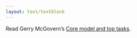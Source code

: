 ```yaml
---
layout: text/textblock
---
```

Read Gerry McGovern’s [Core model and top tasks](http://gerrymcgovern.com/using-the-core-model-and-top-tasks-to-design-better-web-navigation/).
